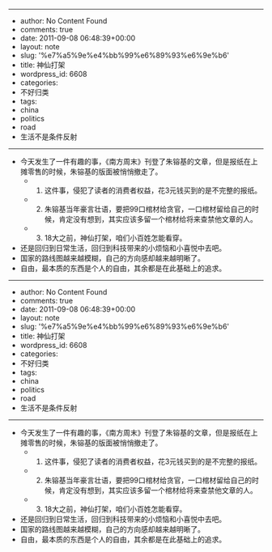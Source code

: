 - --
- author: No Content Found
- comments: true
- date: 2011-09-08 06:48:39+00:00
- layout: note
- slug: '%e7%a5%9e%e4%bb%99%e6%89%93%e6%9e%b6'
- title: 神仙打架
- wordpress_id: 6608
- categories:
- 不好归类
- tags:
- china
- politics
- road
- 生活不是条件反射
- --
- 今天发生了一件有趣的事，《南方周末》刊登了朱镕基的文章，但是报纸在上摊零售的时候，朱镕基的版面被悄悄撤走了。
    - 1. 这件事，侵犯了读者的消费者权益，花3元钱买到的是不完整的报纸。
    - 2. 朱镕基当年豪言壮语，要把99口棺材给贪官，一口棺材留给自己的时候，肯定没有想到，其实应该多留一个棺材给将来查禁他文章的人。
    - 3. 18大之前，神仙打架，咱们小百姓怎能看穿。
- 还是回归到日常生活，回归到科技带来的小烦恼和小喜悦中去吧。
- 国家的路线图越来越模糊，自己的方向感却越来越明晰了。
- 自由，最本质的东西是个人的自由，其余都是在此基础上的追求。
- --
- author: No Content Found
- comments: true
- date: 2011-09-08 06:48:39+00:00
- layout: note
- slug: '%e7%a5%9e%e4%bb%99%e6%89%93%e6%9e%b6'
- title: 神仙打架
- wordpress_id: 6608
- categories:
- 不好归类
- tags:
- china
- politics
- road
- 生活不是条件反射
- --
- 今天发生了一件有趣的事，《南方周末》刊登了朱镕基的文章，但是报纸在上摊零售的时候，朱镕基的版面被悄悄撤走了。
    - 1. 这件事，侵犯了读者的消费者权益，花3元钱买到的是不完整的报纸。
    - 2. 朱镕基当年豪言壮语，要把99口棺材给贪官，一口棺材留给自己的时候，肯定没有想到，其实应该多留一个棺材给将来查禁他文章的人。
    - 3. 18大之前，神仙打架，咱们小百姓怎能看穿。
- 还是回归到日常生活，回归到科技带来的小烦恼和小喜悦中去吧。
- 国家的路线图越来越模糊，自己的方向感却越来越明晰了。
- 自由，最本质的东西是个人的自由，其余都是在此基础上的追求。
